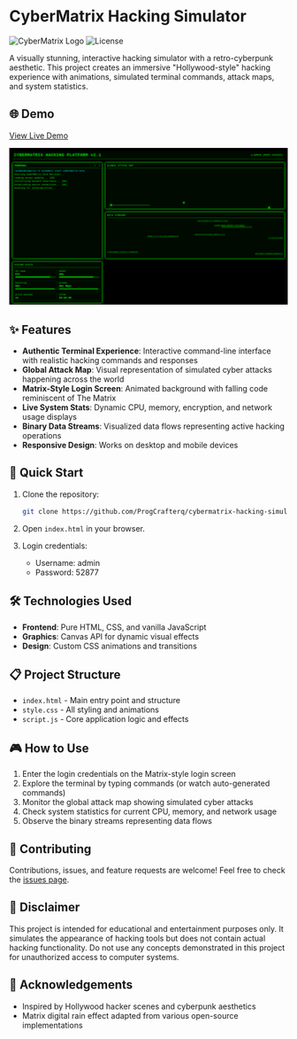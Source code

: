 # CyberMatrix Hacking Simulator

![CyberMatrix Logo](https://external-content.duckduckgo.com/iu/?u=https%3A%2F%2Fwallpapercave.com%2Fwp%2Fwp7828555.jpg&f=1&nofb=1&ipt=5b74a8afffbceea809e9d5374c541d7826ddad19d55d1c402f35ab5e78803a2d&ipo=images)
![License](https://img.shields.io/badge/license-MIT-blue)

A visually stunning, interactive hacking simulator with a retro-cyberpunk aesthetic. This project creates an immersive "Hollywood-style" hacking experience with animations, simulated terminal commands, attack maps, and system statistics.

## 🌐 Demo

[View Live Demo](https://ProgCrafterq.github.io/cybermatrix-hacking-simulator/) 

![Screenshot of CyberMatrix Hacking Simulator](screenshothack.png)

## ✨ Features

- **Authentic Terminal Experience**: Interactive command-line interface with realistic hacking commands and responses
- **Global Attack Map**: Visual representation of simulated cyber attacks happening across the world
- **Matrix-Style Login Screen**: Animated background with falling code reminiscent of The Matrix
- **Live System Stats**: Dynamic CPU, memory, encryption, and network usage displays
- **Binary Data Streams**: Visualized data flows representing active hacking operations
- **Responsive Design**: Works on desktop and mobile devices

## 🚀 Quick Start

1. Clone the repository:
   ```bash
   git clone https://github.com/ProgCrafterq/cybermatrix-hacking-simulator.git
   ```

2. Open `index.html` in your browser.

3. Login credentials:
   - Username: admin
   - Password: 52877

## 🛠️ Technologies Used

- **Frontend**: Pure HTML, CSS, and vanilla JavaScript
- **Graphics**: Canvas API for dynamic visual effects
- **Design**: Custom CSS animations and transitions

## 📋 Project Structure

- `index.html` - Main entry point and structure
- `style.css` - All styling and animations
- `script.js` - Core application logic and effects

## 🎮 How to Use

1. Enter the login credentials on the Matrix-style login screen
2. Explore the terminal by typing commands (or watch auto-generated commands)
3. Monitor the global attack map showing simulated cyber attacks
4. Check system statistics for current CPU, memory, and network usage
5. Observe the binary streams representing data flows

## 🤝 Contributing

Contributions, issues, and feature requests are welcome! Feel free to check the [issues page](https://github.com/your-username/cybermatrix-hacking-simulator/issues).


## 📌 Disclaimer

This project is intended for educational and entertainment purposes only. It simulates the appearance of hacking tools but does not contain actual hacking functionality. Do not use any concepts demonstrated in this project for unauthorized access to computer systems.

## 🙏 Acknowledgements

- Inspired by Hollywood hacker scenes and cyberpunk aesthetics
- Matrix digital rain effect adapted from various open-source implementations
